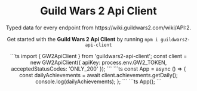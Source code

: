 <h1 align="center">
  Guild Wars 2 Api Client
</h1>

<p align="center">
  Typed data for every endpoint from https://wiki.guildwars2.com/wiki/API:2.
</p>

<p align="center">
  Get started with the <b color="lightblue">Guild Wars 2 Api Client</b> by running <code>npm i guildwars2-api-client</code>
</p>

<p align="center">
    ```ts
    import { GW2ApiClient } from 'guildwars2-api-client';
    const client = new GW2ApiClient({
        apiKey: process.env.GW2_TOKEN,
        acceptedStatusCodes: 'ONLY_200'
    });
    ```
    ```ts
    const App = async () => {
        const dailyAchievements = await client.achievements.getDaily();
        console.log(dailyAchievements);
    };
    ```
    ```ts
    App();
    ```
</p>
